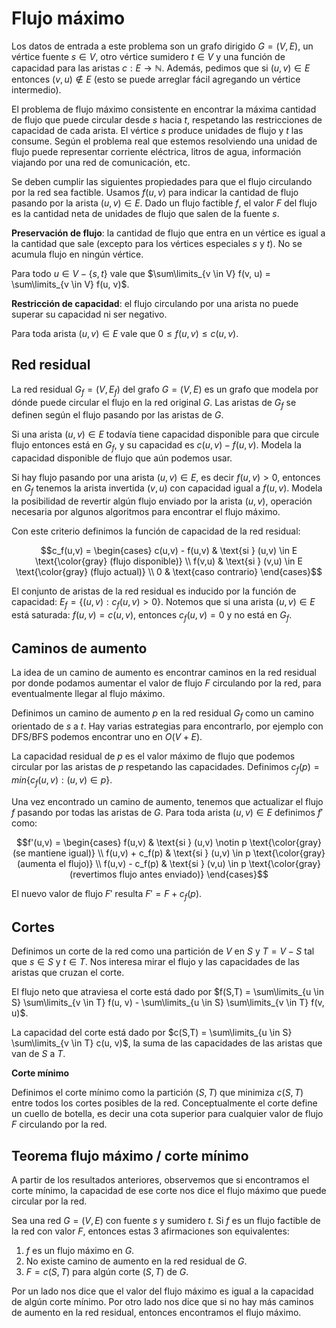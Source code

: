 # Flujo máximo

Los datos de entrada a este problema son un grafo dirigido $G=(V,E)$, un vértice fuente $s \in V$, otro vértice sumidero $t \in V$ y una función de capacidad para las aristas $c: E \rightarrow \mathbb{N}$. Además, pedimos que si $(u,v) \in E$ entonces $(v,u) \notin E$ (esto se puede arreglar fácil agregando un vértice intermedio).

El problema de flujo máximo consistente en encontrar la máxima cantidad de flujo que puede circular desde $s$ hacia $t$, respetando las restricciones de capacidad de cada arista. El vértice $s$ produce unidades de flujo y $t$ las consume. Según el problema real que estemos resolviendo una unidad de flujo puede representar corriente eléctrica, litros de agua, información viajando por una red de comunicación, etc.

Se deben cumplir las siguientes propiedades para que el flujo circulando por la red sea factible. Usamos $f(u,v)$ para indicar la cantidad de flujo pasando por la arista $(u,v) \in E$. Dado un flujo factible $f$, el valor $F$ del flujo es la cantidad neta de unidades de flujo que salen de la fuente $s$.

**Preservación de flujo**: la cantidad de flujo que entra en un vértice es igual a la cantidad que sale (excepto para los vértices especiales $s$ y $t$). No se acumula flujo en ningún vértice.

Para todo $u \in V - \lbrace s,t \rbrace$ vale que $\sum\limits_{v \in V} f(v, u) = \sum\limits_{v \in V} f(u, v)$.

**Restricción de capacidad**: el flujo circulando por una arista no puede superar su capacidad ni ser negativo.

Para toda arista $(u,v) \in E$ vale que $0 \leq f(u,v) \leq c(u,v)$.

## Red residual

La red residual $G_f = (V, E_f)$ del grafo $G = (V,E)$ es un grafo que modela por dónde puede circular el flujo en la red original $G$. Las aristas de $G_f$ se definen según el flujo pasando por las aristas de $G$.

Si una arista $(u,v) \in E$ todavía tiene capacidad disponible para que circule flujo entonces está en $G_f$, y su capacidad es $c(u,v) - f(u,v)$. Modela la capacidad disponible de flujo que aún podemos usar.

Si hay flujo pasando por una arista $(u,v) \in E$, es decir $f(u,v) > 0$, entonces en $G_f$ tenemos la arista invertida $(v,u)$ con capacidad igual a $f(u,v)$. Modela la posibilidad de revertir algún flujo enviado por la arista $(u,v)$, operación necesaria por algunos algoritmos para encontrar el flujo máximo.

Con este criterio definimos la función de capacidad de la red residual:

$$c_f(u,v) = \begin{cases}
c(u,v) - f(u,v) & \text{si } (u,v) \in E \text{\color{gray} (flujo disponible)} \\
f(v,u) & \text{si } (v,u) \in E \text{\color{gray} (flujo actual)} \\
0 & \text{caso contrario}
\end{cases}$$

El conjunto de aristas de la red residual es inducido por la función de capacidad: $E_f = \lbrace (u,v) : c_f(u,v) > 0 \rbrace$. Notemos que si una arista $(u,v) \in E$ está saturada: $f(u,v) = c(u,v)$, entonces $c_f(u,v) = 0$ y no está en $G_f$.

## Caminos de aumento

La idea de un camino de aumento es encontrar caminos en la red residual por donde podamos aumentar el valor de flujo $F$ circulando por la red, para eventualmente llegar al flujo máximo.

Definimos un camino de aumento $p$ en la red residual $G_f$ como un camino orientado de $s$ a $t$. Hay varias estrategias para encontrarlo, por ejemplo con DFS/BFS podemos encontrar uno en $O(V+E)$.

La capacidad residual de $p$ es el valor máximo de flujo que podemos circular por las aristas de $p$ respetando las capacidades. Definimos $c_f(p) = min \lbrace c_f(u,v) : (u,v) \in p \rbrace$.

Una vez encontrado un camino de aumento, tenemos que actualizar el flujo $f$ pasando por todas las aristas de $G$. Para toda arista $(u,v) \in E$ definimos $f'$ como:

$$f'(u,v) = \begin{cases}
f(u,v) & \text{si } (u,v) \notin p \text{\color{gray} (se mantiene igual)} \\
f(u,v) + c_f(p) & \text{si } (u,v) \in p \text{\color{gray} (aumenta el flujo)} \\
f(u,v) - c_f(p) & \text{si } (v,u) \in p \text{\color{gray} (revertimos flujo antes enviado)}
\end{cases}$$

El nuevo valor de flujo $F'$ resulta $F' = F + c_f(p)$.

## Cortes

Definimos un corte de la red como una partición de $V$ en $S$ y $T = V - S$ tal que $s \in S$ y $t \in T$. Nos interesa mirar el flujo y las capacidades de las aristas que cruzan el corte.

El flujo neto que atraviesa el corte está dado por $f(S,T) = \sum\limits_{u \in S} \sum\limits_{v \in T} f(u, v) - \sum\limits_{u \in S} \sum\limits_{v \in T} f(v, u)$.

La capacidad del corte está dado por $c(S,T) = \sum\limits_{u \in S} \sum\limits_{v \in T} c(u, v)$, la suma de las capacidades de las aristas que van de $S$ a $T$.

**Corte mínimo**

Definimos el corte mínimo como la partición $(S,T)$ que minimiza $c(S,T)$ entre todos los cortes posibles de la red. Conceptualmente el corte define un cuello de botella, es decir una cota superior para cualquier valor de flujo $F$ circulando por la red.

## Teorema flujo máximo / corte mínimo

A partir de los resultados anteriores, observemos que si encontramos el corte mínimo, la capacidad de ese corte nos dice el flujo máximo que puede circular por la red.

Sea una red $G=(V,E)$ con fuente $s$ y sumidero $t$. Si $f$ es un flujo factible de la red con valor $F$, entonces estas 3 afirmaciones son equivalentes:

1. $f$ es un flujo máximo en $G$.
2. No existe camino de aumento en la red residual de $G$.
3. $F = c(S,T)$ para algún corte $(S,T)$ de $G$.

Por un lado nos dice que el valor del flujo máximo es igual a la capacidad de algún corte mínimo. Por otro lado nos dice que si no hay más caminos de aumento en la red residual, entonces encontramos el flujo máximo.
